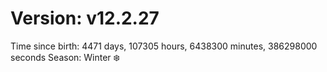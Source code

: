 # Version: v12.2.27
Time since birth: 4471 days, 107305 hours, 6438300 minutes, 386298000 seconds
Season: Winter ❄️
